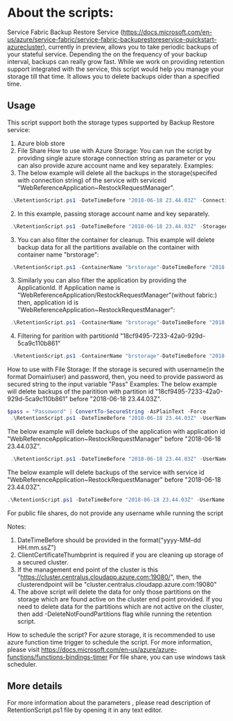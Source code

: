 
# About the scripts:
 Service Fabric Backup Restore Service (https://docs.microsoft.com/en-us/azure/service-fabric/service-fabric-backuprestoreservice-quickstart-azurecluster),
  currently in preview, allows you to take periodic backups of your stateful service. Depending the on the frequency of your backup interval, backups can really grow fast. 
 While we work on providing retention support integrated with the service, this script would help you manage your storage till that time. It allows you to delete backups older than a specified time.
## Usage
This script support both the storage types supported by Backup Restore service:
1) Azure blob store
2) File Share
 How to use with Azure Storage:
 You can run the script by providing single azure storage connection string as parameter or you can also provide azure account name and key separately.
 Examples:
1) The below example will delete all the backups in the storage(specifed with connection string) of the service with serviceid "WebReferenceApplication~RestockRequestManager".
```powershell
 .\RetentionScript.ps1 -DateTimeBefore "2018-06-18 23.44.03Z" -ConnectionString "your-connection-string" -ClusterEndPoint "clustername.centralus.cloupapp.azure.com:19080" -ClientCertificateThumbprint "Client#Certificate#Thumbpring" -ServiceId "WebReferenceApplication~RestockRequestManager"
```
2) In this example, passing storage account name and key separately. 
```powershell
 .\RetentionScript.ps1 -DateTimeBefore "2018-06-18 23.44.03Z" -StorageAccountName "storageaccountname" -StorageAccountName "storgeAccountName" -ClusterEndPoint "clustername.centralus.cloupapp.azure.com:19080" -ClientCertificateThumbprint "Client#Certificate#Thumbpring" -ServiceId "WebReferenceApplication~RestockRequestManager"
 ```
 3) You can also filter the container for cleanup. This example will delete backup data for all the partitions available on the container with container name "brstorage":
```powershell
 .\RetentionScript.ps1 -ContainerName "brstorage"-DateTimeBefore "2018-06-18 23.44.03Z" -StorageAccountName "storageaccountname" -StorageAccountName "storgeAccountName" -ClusterEndPoint "clustername.centralus.cloupapp.azure.com:19080" -ClientCertificateThumbprint "Client#Certificate#Thumbpring"
 ```
 3) Similarly you can also filter the application by providing the ApplicationId. If Application name is "WebReferenceApplication/RestockRequestManager"(without fabric:) then,
 	  application id is "WebReferenceApplication~RestockRequestManager":
```powershell
 .\RetentionScript.ps1 -ContainerName "brstorage"-DateTimeBefore "2018-06-18 23.44.03Z" -StorageAccountName "storageaccountname" -StorageAccountName "storgeAccountName" -ClusterEndPoint "clustername.centralus.cloupapp.azure.com:19080" -ClientCertificateThumbprint "Client#Certificate#Thumbpring" -ApplicationId "WebReferenceApplication~RestockRequestManager"
 ```
 4) Filtering for parition with partitionId "18cf9495-7233-42a0-929d-5ca9c110b861"
```powershell
 .\RetentionScript.ps1 -ContainerName "brstorage"-DateTimeBefore "2018-06-18 23.44.03Z" -StorageAccountName "storageaccountname" -StorageAccountName "storgeAccountName" -ClusterEndPoint "clustername.centralus.cloupapp.azure.com:19080" -ClientCertificateThumbprint "Client#Certificate#Thumbpring" -PartitionId "18cf9495-7233-42a0-929d-5ca9c110b861"
 ```
 
  How to use with File Storage:
  If the storage is secured with username(in the format Domain\user) and password, then, you need to provide password as secured string to the input variable "Pass"
  Examples: 
  The below example  will delete backups of  the paritition with partition id "18cf9495-7233-42a0-929d-5ca9c110b861" before "2018-06-18 23.44.03Z".
```powershell
$pass = "Passoword" | ConvertTo-SecureString -AsPlainText -Force
 .\RetentionScript.ps1 -DateTimeBefore "2018-06-18 23.44.03Z" -UserName "Domain\brsuser"  -ClusterEndPoint "clustername.centralus.cloupapp.azure.com:19080" -ClientCertificateThumbprint "Client#Certificate#Thumbpring" -Pass $pass -FileSharePath "\\fileshare\sharedfolder" -PartitionId "18cf9495-7233-42a0-929d-5ca9c110b861"  
 ```
 
  The below example  will delete backups of  the application with application id "WebReferenceApplication~RestockRequestManager" before "2018-06-18 23.44.03Z".
```powershell
 .\RetentionScript.ps1 -DateTimeBefore "2018-06-18 23.44.03Z" -UserName "Domain\brsuser"  -ClusterEndPoint "clustername.centralus.cloupapp.azure.com:19080" -ClientCertificateThumbprint "Client#Certificate#Thumbpring" -Pass $pass -FileSharePath "\\fileshare\sharedfolder" -ApplicationId "WebReferenceApplication~RestockRequestManager"
 ```
 
  The below example  will delete backups of  the service with service id "WebReferenceApplication~RestockRequestManager" before "2018-06-18 23.44.03Z". 
 ```powershell
 .\RetentionScript.ps1 -DateTimeBefore "2018-06-18 23.44.03Z" -UserName "Domain\brsuser"  -ClusterEndPoint "clustername.centralus.cloupapp.azure.com:19080" -ClientCertificateThumbprint "Client#Certificate#Thumbpring" -Pass $pass -FileSharePath "\\fileshare\sharedfolder" -ServiceId "WebReferenceApplication~RestockRequestManager"
 ```

  For public file shares, do not provide any username while running the script
 
  
 Notes:
 1) DateTimeBefore should be provided in the format("yyyy-MM-dd HH.mm.ssZ")
 2) ClientCertificateThumbprint is required if you are cleaning up storage of a secured cluster.
 3) If the management end point of the cluster is this "https://cluster.centralus.cloudapp.azure.com:19080/", then, the clusterendpoint will be "cluster.centralus.cloudapp.azure.com:19080"
 4) The above script will delete the data for only those partitions on the storage which are found active on the cluster end point provided. 
 	If you need to delete data for the partitions which are not active on the cluster, then add -DeleteNotFoundPartitions flag while running the retention script.

How to schedule the script?
For azure storage, it is recommended to use azure function time trigger to schedule the script. For more information, please visit https://docs.microsoft.com/en-us/azure/azure-functions/functions-bindings-timer
For file share, you can use windows task scheduler.

## More details
For more information about the parameters , please read description of RetentionScript.ps1 file by opening it in any text editor.
